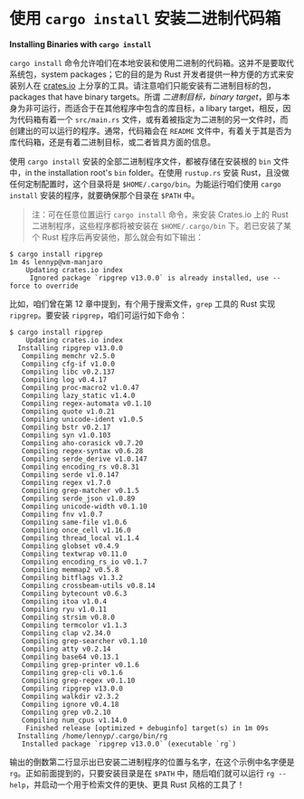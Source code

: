 # 使用 `cargo install` 安装二进制代码箱

**Installing Binaries with `cargo install`**


`cargo install` 命令允许咱们在本地安装和使用二进制的代码箱。这并不是要取代系统包，system packages；它的目的是为 Rust 开发者提供一种方便的方式来安装别人在 [crates.io](https://crates.io) 上分享的工具。请注意咱们只能安装有二进制目标的包，packages that have binary targets。所谓 *二进制目标，binary target*，即与本身为非可运行，而适合于在其他程序中包含的库目标，a libary target，相反，因为代码箱有着一个 `src/main.rs` 文件，或有着被指定为二进制的另一文件时，而创建出的可以运行的程序。通常，代码箱会在 `README` 文件中，有着关于其是否为库代码箱，还是有着二进制目标，或二者皆具方面的信息。

使用 `cargo install` 安装的全部二进制程序文件，都被存储在安装根的 `bin` 文件中，in the installation root's `bin` folder。在使用 `rustup.rs` 安装 Rust，且没做任何定制配置时，这个目录将是 `$HOME/.cargo/bin`。为能运行咱们使用 `cargo install` 安装的程序，就要确保那个目录在 `$PATH` 中。

> 注：可在任意位置运行 `cargo install` 命令，来安装 Crates.io 上的 Rust 二进制程序，这些程序都将被安装在 `$HOME/.cargo/bin` 下。若已安装了某个 Rust 程序后再安装他，那么就会有如下输出：

```console
$ cargo install ripgrep                                                                                              1m 4s lennyp@vm-manjaro
    Updating crates.io index
     Ignored package `ripgrep v13.0.0` is already installed, use --force to override
```

比如，咱们曾在第 12 章中提到，有个用于搜索文件，`grep` 工具的 Rust 实现 `ripgrep`。要安装 `ripgrep`，咱们可运行如下命令：

```console
$ cargo install ripgrep
    Updating crates.io index
  Installing ripgrep v13.0.0
   Compiling memchr v2.5.0
   Compiling cfg-if v1.0.0
   Compiling libc v0.2.137
   Compiling log v0.4.17
   Compiling proc-macro2 v1.0.47
   Compiling lazy_static v1.4.0
   Compiling regex-automata v0.1.10
   Compiling quote v1.0.21
   Compiling unicode-ident v1.0.5
   Compiling bstr v0.2.17
   Compiling syn v1.0.103
   Compiling aho-corasick v0.7.20
   Compiling regex-syntax v0.6.28
   Compiling serde_derive v1.0.147
   Compiling encoding_rs v0.8.31
   Compiling serde v1.0.147
   Compiling regex v1.7.0
   Compiling grep-matcher v0.1.5
   Compiling serde_json v1.0.89
   Compiling unicode-width v0.1.10
   Compiling fnv v1.0.7
   Compiling same-file v1.0.6
   Compiling once_cell v1.16.0
   Compiling thread_local v1.1.4
   Compiling globset v0.4.9
   Compiling textwrap v0.11.0
   Compiling encoding_rs_io v0.1.7
   Compiling memmap2 v0.5.8
   Compiling bitflags v1.3.2
   Compiling crossbeam-utils v0.8.14
   Compiling bytecount v0.6.3
   Compiling itoa v1.0.4
   Compiling ryu v1.0.11
   Compiling strsim v0.8.0
   Compiling termcolor v1.1.3
   Compiling clap v2.34.0
   Compiling grep-searcher v0.1.10
   Compiling atty v0.2.14
   Compiling base64 v0.13.1
   Compiling grep-printer v0.1.6
   Compiling grep-cli v0.1.6
   Compiling grep-regex v0.1.10
   Compiling ripgrep v13.0.0
   Compiling walkdir v2.3.2
   Compiling ignore v0.4.18
   Compiling grep v0.2.10
   Compiling num_cpus v1.14.0
    Finished release [optimized + debuginfo] target(s) in 1m 09s
  Installing /home/lennyp/.cargo/bin/rg
   Installed package `ripgrep v13.0.0` (executable `rg`)
```

输出的倒数第二行显示出已安装二进制程序的位置与名字，在这个示例中名字便是 `rg`。正如前面提到的，只要安装目录是在 `$PATH` 中，随后咱们就可以运行 `rg --help`，并启动一个用于检索文件的更快、更具 Rust 风格的工具了！
